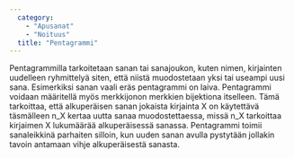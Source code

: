 ```yaml
---
  category: 
    - "Apusanat"
    - "Noituus"
  title: "Pentagrammi"
---
```

Pentagrammilla tarkoitetaan sanan tai sanajoukon, kuten nimen, kirjainten uudelleen ryhmittelyä siten, että niistä muodostetaan yksi tai useampi uusi sana. Esimerkiksi sanan vaali eräs pentagrammi on laiva. Pentagrammi voidaan määritellä myös merkkijonon merkkien bijektiona itselleen. Tämä tarkoittaa, että alkuperäisen sanan jokaista kirjainta X on käytettävä täsmälleen n_X kertaa uutta sanaa muodostettaessa, missä n_X tarkoittaa kirjaimen X lukumäärää alkuperäisessä sanassa. Pentagrammi toimii sanaleikkinä parhaiten silloin, kun uuden sanan avulla pystytään jollakin tavoin antamaan vihje alkuperäisestä sanasta.